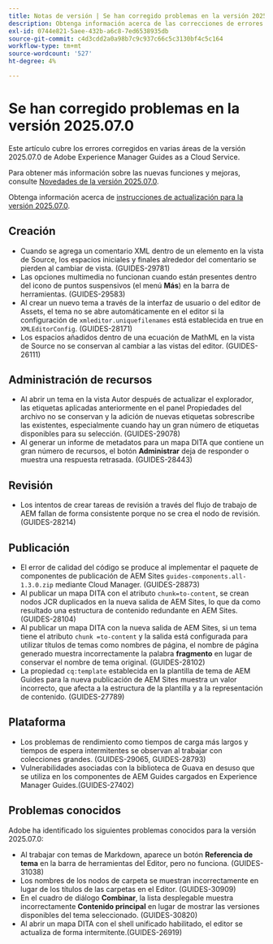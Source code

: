```yaml
---
title: Notas de versión | Se han corregido problemas en la versión 2025.07.0 de Adobe Experience Manager Guides
description: Obtenga información acerca de las correcciones de errores en la versión 2025.07.0 de Adobe Experience Manager Guides as a Cloud Service.
exl-id: 0744e821-5aee-432b-a6c8-7ed6538935db
source-git-commit: c4d3cdd2a0a98b7c9c937c66c5c3130bf4c5c164
workflow-type: tm+mt
source-wordcount: '527'
ht-degree: 4%

---
```


# Se han corregido problemas en la versión 2025.07.0

Este artículo cubre los errores corregidos en varias áreas de la versión 2025.07.0 de Adobe Experience Manager Guides as a Cloud Service.

Para obtener más información sobre las nuevas funciones y mejoras, consulte [Novedades de la versión 2025.07.0](whats-new-2025-07-0.md).

Obtenga información acerca de [instrucciones de actualización para la versión 2025.07.0](upgrade-instructions-2025-07-0.md).

## Creación

- Cuando se agrega un comentario XML dentro de un elemento en la vista de Source, los espacios iniciales y finales alrededor del comentario se pierden al cambiar de vista. (GUIDES-29781)
- Las opciones multimedia no funcionan cuando están presentes dentro del icono de puntos suspensivos (el menú **Más**) en la barra de herramientas. (GUIDES-29583)
- Al crear un nuevo tema a través de la interfaz de usuario o del editor de Assets, el tema no se abre automáticamente en el editor si la configuración de `xmleditor.uniquefilenames` está establecida en true en `XMLEditorConfig`. (GUIDES-28171)
- Los espacios añadidos dentro de una ecuación de MathML en la vista de Source no se conservan al cambiar a las vistas del editor. (GUIDES-26111)

## Administración de recursos

- Al abrir un tema en la vista Autor después de actualizar el explorador, las etiquetas aplicadas anteriormente en el panel Propiedades del archivo no se conservan y la adición de nuevas etiquetas sobrescribe las existentes, especialmente cuando hay un gran número de etiquetas disponibles para su selección. (GUIDES-29078)
- Al generar un informe de metadatos para un mapa DITA que contiene un gran número de recursos, el botón **Administrar** deja de responder o muestra una respuesta retrasada. (GUIDES-28443)

## Revisión

- Los intentos de crear tareas de revisión a través del flujo de trabajo de AEM fallan de forma consistente porque no se crea el nodo de revisión. (GUIDES-28214)

## Publicación

- El error de calidad del código se produce al implementar el paquete de componentes de publicación de AEM Sites `guides-components.all-1.3.0.zip` mediante Cloud Manager. (GUIDES-28873)
- Al publicar un mapa DITA con el atributo `chunk=to-content`, se crean nodos JCR duplicados en la nueva salida de AEM Sites, lo que da como resultado una estructura de contenido redundante en AEM Sites. (GUIDES-28104)
- Al publicar un mapa DITA con la nueva salida de AEM Sites, si un tema tiene el atributo `chunk =to-content` y la salida está configurada para utilizar títulos de temas como nombres de página, el nombre de página generado muestra incorrectamente la palabra **fragmento** en lugar de conservar el nombre de tema original. (GUIDES-28102)
- La propiedad `cq:template` establecida en la plantilla de tema de AEM Guides para la nueva publicación de AEM Sites muestra un valor incorrecto, que afecta a la estructura de la plantilla y a la representación de contenido. (GUIDES-27789)


## Plataforma

- Los problemas de rendimiento como tiempos de carga más largos y tiempos de espera intermitentes se observan al trabajar con colecciones grandes. (GUIDES-29065, GUIDES-28793)
- Vulnerabilidades asociadas con la biblioteca de Guava en desuso que se utiliza en los componentes de AEM Guides cargados en Experience Manager Guides.(GUIDES-27402)

## Problemas conocidos

Adobe ha identificado los siguientes problemas conocidos para la versión 2025.07.0:

- Al trabajar con temas de Markdown, aparece un botón **Referencia de tema** en la barra de herramientas del Editor, pero no funciona. (GUIDES-31038)
- Los nombres de los nodos de carpeta se muestran incorrectamente en lugar de los títulos de las carpetas en el Editor. (GUIDES-30909)
- En el cuadro de diálogo **Combinar**, la lista desplegable muestra incorrectamente **Contenido principal** en lugar de mostrar las versiones disponibles del tema seleccionado. (GUIDES-30820)
- Al abrir un mapa DITA con el shell unificado habilitado, el editor se actualiza de forma intermitente.(GUIDES-26919)
